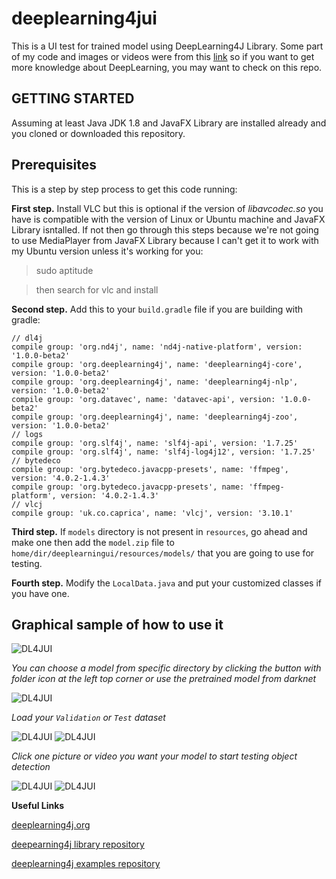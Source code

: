 # deeplearning4jui
This is a UI test for trained model using DeepLearning4J Library.
Some part of my code and images or videos were from this [link](https://github.com/PacktPublishing/Java-Machine-Learning-for-Computer-Vision) so if you want to
get more knowledge about DeepLearning, you may want to check on this repo.

## GETTING STARTED
Assuming at least Java JDK 1.8 and JavaFX Library are installed already and you cloned or downloaded this repository.

## Prerequisites
This is a step by step process to get this code running:

**First step.** Install VLC but this is optional if the version of *libavcodec.so* you have is compatible with the version of Linux or Ubuntu machine and JavaFX Library isntalled. If not then go through this steps because we're not going to use MediaPlayer from JavaFX Library because I can't get it to work with my Ubuntu version unless it's working for you:
  > sudo aptitude
  
  > then search for vlc and install

**Second step.** Add this to your `build.gradle` file if you are building with gradle:
  ```
  // dl4j
  compile group: 'org.nd4j', name: 'nd4j-native-platform', version: '1.0.0-beta2'
  compile group: 'org.deeplearning4j', name: 'deeplearning4j-core', version: '1.0.0-beta2'
  compile group: 'org.deeplearning4j', name: 'deeplearning4j-nlp', version: '1.0.0-beta2'
  compile group: 'org.datavec', name: 'datavec-api', version: '1.0.0-beta2'
  compile group: 'org.deeplearning4j', name: 'deeplearning4j-zoo', version: '1.0.0-beta2'
  // logs
  compile group: 'org.slf4j', name: 'slf4j-api', version: '1.7.25'
  compile group: 'org.slf4j', name: 'slf4j-log4j12', version: '1.7.25'
  // bytedeco
  compile group: 'org.bytedeco.javacpp-presets', name: 'ffmpeg', version: '4.0.2-1.4.3'
  compile group: 'org.bytedeco.javacpp-presets', name: 'ffmpeg-platform', version: '4.0.2-1.4.3'
  // vlcj
  compile group: 'uk.co.caprica', name: 'vlcj', version: '3.10.1'
  ```
  
**Third step.** If `models` directory is not present in `resources`, go ahead and make one then add the `model.zip` file to `home/dir/deeplearningui/resources/models/` that you are going to use for testing.

**Fourth step.** Modify the `LocalData.java` and put your customized classes if you have one.

## Graphical sample of how to use it
![DL4JUI](https://github.com/androuino/deeplearning4jui/blob/master/src/main/resources/img/DL4J%20UI%202018_001.png)

*You can choose a model from specific directory by clicking the button with folder icon at the left top corner or use the pretrained model from darknet*

![DL4JUI](https://github.com/androuino/deeplearning4jui/blob/master/src/main/resources/img/DL4J%20UI%202018_002.png)

*Load your `Validation` or `Test` dataset*

![DL4JUI](https://github.com/androuino/deeplearning4jui/blob/master/src/main/resources/img/DL4J%20UI%202018_003.png)
![DL4JUI](https://github.com/androuino/deeplearning4jui/blob/master/src/main/resources/img/DL4J%20UI%202018_004.png)

*Click one picture or video you want your model to start testing object detection*

![DL4JUI](https://github.com/androuino/deeplearning4jui/blob/master/src/main/resources/img/DL4J%20UI%202018_005.png)
![DL4JUI](https://github.com/androuino/deeplearning4jui/blob/master/src/main/resources/img/DL4J%20UI%202018_006.png)

**Useful Links**

[deeplearning4j.org](http://deeplearning4j.org)

[deepearning4j library repository](https://github.com/deeplearning4j/deeplearning4j)

[deeplearning4j examples repository](https://github.com/deeplearning4j/dl4j-examples)

